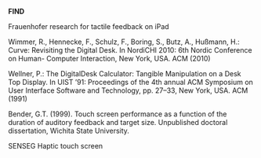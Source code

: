 **FIND**

Frauenhofer research for tactile feedback on iPad

Wimmer, R., Hennecke, F., Schulz, F., Boring, S., Butz, A., Hußmann, H.: Curve: Revisiting the Digital Desk. In NordiCHI 2010: 6th Nordic Conference on Human- Computer Interaction, New York, USA. ACM (2010)

Wellner, P.: The DigitalDesk Calculator: Tangible Manipulation on a Desk Top Display. In UIST ’91: Proceedings of the 4th annual ACM Symposium on User Interface Software and Technology, pp. 27–33, New York, USA. ACM (1991)

Bender, G.T. (1999). Touch screen performance as a function of the duration of auditory feedback and target size. Unpublished doctoral dissertation, Wichita State University.

SENSEG Haptic touch screen